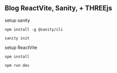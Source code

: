 ## Blog ReactVite, Sanity, + THREEjs


setup sanity

```shell
npm install -g @sanity/cli
```

```shell
sanity init
```


setup ReactVite


```shell
npm install
```

```shell
npm run dev
```


